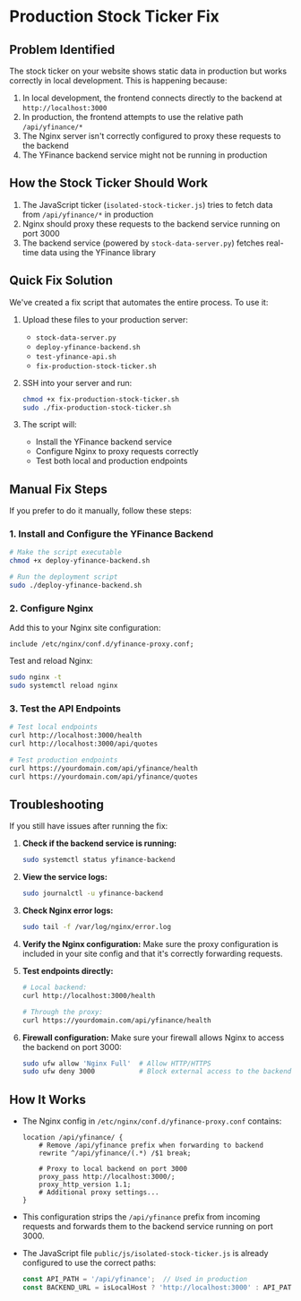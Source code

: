 # Production Stock Ticker Fix

## Problem Identified

The stock ticker on your website shows static data in production but works correctly in local development. This is happening because:

1. In local development, the frontend connects directly to the backend at `http://localhost:3000`
2. In production, the frontend attempts to use the relative path `/api/yfinance/*`
3. The Nginx server isn't correctly configured to proxy these requests to the backend
4. The YFinance backend service might not be running in production

## How the Stock Ticker Should Work

1. The JavaScript ticker (`isolated-stock-ticker.js`) tries to fetch data from `/api/yfinance/*` in production
2. Nginx should proxy these requests to the backend service running on port 3000
3. The backend service (powered by `stock-data-server.py`) fetches real-time data using the YFinance library

## Quick Fix Solution

We've created a fix script that automates the entire process. To use it:

1. Upload these files to your production server:
   - `stock-data-server.py`
   - `deploy-yfinance-backend.sh`
   - `test-yfinance-api.sh`
   - `fix-production-stock-ticker.sh`

2. SSH into your server and run:
   ```bash
   chmod +x fix-production-stock-ticker.sh
   sudo ./fix-production-stock-ticker.sh
   ```

3. The script will:
   - Install the YFinance backend service
   - Configure Nginx to proxy requests correctly
   - Test both local and production endpoints

## Manual Fix Steps

If you prefer to do it manually, follow these steps:

### 1. Install and Configure the YFinance Backend

```bash
# Make the script executable
chmod +x deploy-yfinance-backend.sh

# Run the deployment script
sudo ./deploy-yfinance-backend.sh
```

### 2. Configure Nginx

Add this to your Nginx site configuration:

```nginx
include /etc/nginx/conf.d/yfinance-proxy.conf;
```

Test and reload Nginx:

```bash
sudo nginx -t
sudo systemctl reload nginx
```

### 3. Test the API Endpoints

```bash
# Test local endpoints
curl http://localhost:3000/health
curl http://localhost:3000/api/quotes

# Test production endpoints
curl https://yourdomain.com/api/yfinance/health
curl https://yourdomain.com/api/yfinance/quotes
```

## Troubleshooting

If you still have issues after running the fix:

1. **Check if the backend service is running:**
   ```bash
   sudo systemctl status yfinance-backend
   ```

2. **View the service logs:**
   ```bash
   sudo journalctl -u yfinance-backend
   ```

3. **Check Nginx error logs:**
   ```bash
   sudo tail -f /var/log/nginx/error.log
   ```

4. **Verify the Nginx configuration:**
   Make sure the proxy configuration is included in your site config and that it's correctly forwarding requests.

5. **Test endpoints directly:**
   ```bash
   # Local backend:
   curl http://localhost:3000/health
   
   # Through the proxy:
   curl https://yourdomain.com/api/yfinance/health
   ```

6. **Firewall configuration:**
   Make sure your firewall allows Nginx to access the backend on port 3000:
   ```bash
   sudo ufw allow 'Nginx Full'  # Allow HTTP/HTTPS
   sudo ufw deny 3000           # Block external access to the backend
   ```

## How It Works

- The Nginx config in `/etc/nginx/conf.d/yfinance-proxy.conf` contains:
  ```nginx
  location /api/yfinance/ {
      # Remove /api/yfinance prefix when forwarding to backend
      rewrite ^/api/yfinance/(.*) /$1 break;
      
      # Proxy to local backend on port 3000
      proxy_pass http://localhost:3000/;
      proxy_http_version 1.1;
      # Additional proxy settings...
  }
  ```

- This configuration strips the `/api/yfinance` prefix from incoming requests and forwards them to the backend service running on port 3000.

- The JavaScript file `public/js/isolated-stock-ticker.js` is already configured to use the correct paths:
  ```javascript
  const API_PATH = '/api/yfinance';  // Used in production
  const BACKEND_URL = isLocalHost ? 'http://localhost:3000' : API_PATH;
  ``` 